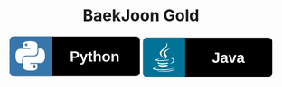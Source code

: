 <div align="center">
  <h1>BaekJoon Gold</h1>
  <img src="https://github.com/Kim-SuBin/Kim-SuBin/blob/master/svg/dev/languages/python.svg" alt="Python" />
  <img src="https://github.com/Kim-SuBin/Kim-SuBin/blob/master/svg/dev/languages/java.svg" alt="Java" />
</div>




